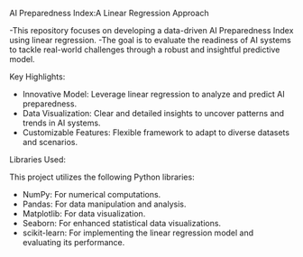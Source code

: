 AI Preparedness Index:A Linear Regression Approach

-This repository focuses on developing a data-driven AI Preparedness Index using linear regression.
-The goal is to evaluate the readiness of AI systems to tackle real-world challenges through a robust and insightful predictive model.

 Key Highlights:

- Innovative Model: Leverage linear regression to analyze and predict AI preparedness.
- Data Visualization: Clear and detailed insights to uncover patterns and trends in AI systems.
- Customizable Features: Flexible framework to adapt to diverse datasets and scenarios.

 Libraries Used:
 
  This project utilizes the following Python libraries:
- NumPy: For numerical computations.
- Pandas: For data manipulation and analysis.
- Matplotlib: For data visualization.
- Seaborn: For enhanced statistical data visualizations.
- scikit-learn: For implementing the linear regression model and evaluating its performance.




